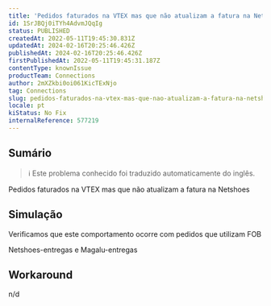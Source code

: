 ```yaml
---
title: 'Pedidos faturados na VTEX mas que não atualizam a fatura na Netshoes'
id: 1SrJBQj0iTYh4AdvmJQqIg
status: PUBLISHED
createdAt: 2022-05-11T19:45:30.831Z
updatedAt: 2024-02-16T20:25:46.426Z
publishedAt: 2024-02-16T20:25:46.426Z
firstPublishedAt: 2022-05-11T19:45:31.187Z
contentType: knownIssue
productTeam: Connections
author: 2mXZkbi0oi061KicTExNjo
tag: Connections
slug: pedidos-faturados-na-vtex-mas-que-nao-atualizam-a-fatura-na-netshoes
locale: pt
kiStatus: No Fix
internalReference: 577219
---
```


## Sumário

>ℹ️ Este problema conhecido foi traduzido automaticamente do inglês.


Pedidos faturados na VTEX mas que não atualizam a fatura na Netshoes



## Simulação


Verificamos que este comportamento ocorre com pedidos que utilizam FOB

Netshoes-entregas e Magalu-entregas



## Workaround


n/d

